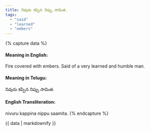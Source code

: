 ```yaml
---
title: నివురు కప్పిన నిప్పు సామిత.
tags:
  - "said"
  - "learned"
  - "embers"
---
```


{% capture data %}
#### Meaning in English:
Fire covered with embers.
Said of a very learned and humble man.

#### Meaning in Telugu:
నివురు కప్పిన నిప్పు సామిత.

#### English Transliteration:
nivuru kappina nippu saamita.
{% endcapture %}

{{ data | markdownify }}

